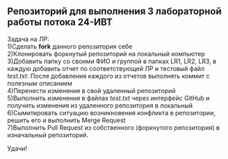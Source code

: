 ## Репозиторий для выполнения 3 лабораторной работы потока 24-ИВТ

Задача на ЛР:  
1)Сделать **fork** данного репозитория себе  
2)Клонировать форкнутый репозиторий на локальный компьютер  
3)Добавить папку со своими ФИО и группой в папках LR1, LR2, LR3, в каждую добавить отчет по соответствующей ЛР и тестовый файл *test.txt*. После добавления каждого из отчетов выполнять коммит с полезным описанием  
4)Перенести изменения в свой удаленный репозиторий  
5)Выполнить изменения в файлах *test.txt* через интерфейс GitHub и получить изменения из удаленного репозитория в локальный  
6)Сымитировать ситуацию возникновения конфликта в репозитории, решить его и выполнить Merge Request  
7)Выполнить Pull Request из собственного (форкнутого репозитория) в изначальный репозиторий.  

Удачи!
